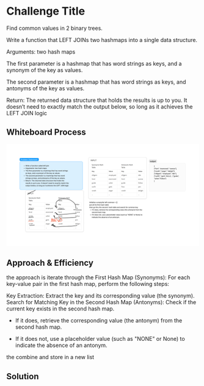 # Challenge Title
Find common values in 2 binary trees.

Write a function that LEFT JOINs two hashmaps into a single data structure.

Arguments: two hash maps

The first parameter is a hashmap that has word strings as keys, and a synonym of the key as values.

The second parameter is a hashmap that has word strings as keys, and antonyms of the key as values.

Return: The returned data structure that holds the results is up to you. It doesn’t need to exactly match the output below, so long as it achieves the LEFT JOIN logic

## Whiteboard Process

![White board](hashtable_left_join.jpg)

## Approach & Efficiency

the approach is iterate through the First Hash Map (Synonyms): For each key-value pair in the first hash map, perform the following steps:

Key Extraction: Extract the key and its corresponding value (the synonym).
Search for Matching Key in the Second Hash Map (Antonyms): Check if the current key exists in the second hash map.

* If it does, retrieve the corresponding value (the antonym) from the second hash map.

* If it does not, use a placeholder value (such as "NONE" or None) to indicate the absence of an antonym.

the combine and store in a new list

## Solution